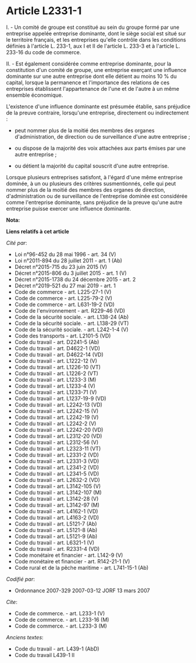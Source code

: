 # Article L2331-1

I. - Un comité de groupe est constitué au sein du groupe formé par une entreprise appelée entreprise dominante, dont le siège
social est situé sur le territoire français, et les entreprises qu'elle contrôle dans les conditions définies à l'article L.
233-1, aux I et II de l'article L. 233-3 et à l'article L. 233-16 du code de commerce.

II. - Est également considérée comme entreprise dominante, pour la constitution d'un comité de groupe, une entreprise
exerçant une influence dominante sur une autre entreprise dont elle détient au moins 10 % du capital, lorsque la permanence
et l'importance des relations de ces entreprises établissent l'appartenance de l'une et de l'autre à un même ensemble
économique.

L'existence d'une influence dominante est présumée établie, sans préjudice de la preuve contraire, lorsqu'une entreprise,
directement ou indirectement :

- peut nommer plus de la moitié des membres des organes d'administration, de direction ou de surveillance d'une autre
entreprise ;

- ou dispose de la majorité des voix attachées aux parts émises par une autre entreprise ;

- ou détient la majorité du capital souscrit d'une autre entreprise.

Lorsque plusieurs entreprises satisfont, à l'égard d'une même entreprise dominée, à un ou plusieurs des critères
susmentionnés, celle qui peut nommer plus de la moitié des membres des organes de direction, d'administration ou de
surveillance de l'entreprise dominée est considérée comme l'entreprise dominante, sans préjudice de la preuve qu'une autre
entreprise puisse exercer une influence dominante.

**Nota:**



**Liens relatifs à cet article**

_Cité par_:

  - Loi n°96-452 du 28 mai 1996 - art. 34 (V)
  - Loi n°2011-894 du 28 juillet 2011 - art. 1 (Ab)
  - Décret n°2015-715 du 23 juin 2015 (V)
  - Décret n°2015-806 du 3 juillet 2015 - art. 1 (V)
  - Décret n°2015-1738 du 24 décembre 2015 - art. 2
  - Décret n°2019-521 du 27 mai 2019 - art. 1
  - Code de commerce - art. L225-27-1 (V)
  - Code de commerce - art. L225-79-2 (V)
  - Code de commerce - art. L631-19-2 (VD)
  - Code de l'environnement - art. R229-46 (VD)
  - Code de la sécurité sociale. - art. L138-24 (Ab)
  - Code de la sécurité sociale. - art. L138-29 (VT)
  - Code de la sécurité sociale. - art. L242-1-4 (V)
  - Code des transports - art. L2101-5 (VD)
  - Code du travail - art. D2241-5 (Ab)
  - Code du travail - art. D4622-1 (VD)
  - Code du travail - art. D4622-14 (VD)
  - Code du travail - art. L1222-12 (V)
  - Code du travail - art. L1226-10 (VT)
  - Code du travail - art. L1226-2 (VT)
  - Code du travail - art. L1233-3 (M)
  - Code du travail - art. L1233-4 (V)
  - Code du travail - art. L1233-71 (V)
  - Code du travail - art. L1237-19-9 (VD)
  - Code du travail - art. L2242-13 (VD)
  - Code du travail - art. L2242-15 (V)
  - Code du travail - art. L2242-19 (V)
  - Code du travail - art. L2242-2 (V)
  - Code du travail - art. L2242-20 (VD)
  - Code du travail - art. L2312-20 (VD)
  - Code du travail - art. L2312-56 (V)
  - Code du travail - art. L2323-11 (VT)
  - Code du travail - art. L2331-2 (VD)
  - Code du travail - art. L2331-3 (VD)
  - Code du travail - art. L2341-2 (VD)
  - Code du travail - art. L2341-5 (VD)
  - Code du travail - art. L2632-2 (VD)
  - Code du travail - art. L3142-105 (V)
  - Code du travail - art. L3142-107 (M)
  - Code du travail - art. L3142-28 (V)
  - Code du travail - art. L3142-97 (M)
  - Code du travail - art. L4162-1 (VD)
  - Code du travail - art. L4163-2 (VD)
  - Code du travail - art. L5121-7 (Ab)
  - Code du travail - art. L5121-8 (Ab)
  - Code du travail - art. L5121-9 (Ab)
  - Code du travail - art. L6321-1 (V)
  - Code du travail - art. R2331-4 (VD)
  - Code monétaire et financier - art. L142-9 (V)
  - Code monétaire et financier - art. R142-21-1 (V)
  - Code rural et de la pêche maritime - art. L741-15-1 (Ab)

_Codifié par_:

  - Ordonnance 2007-329 2007-03-12 JORF 13 mars 2007

_Cite_:

  - Code de commerce. - art. L233-1 (V)
  - Code de commerce. - art. L233-16 (M)
  - Code de commerce. - art. L233-3 (M)

_Anciens textes_:

  - Code du travail - art. L439-1 (AbD)
  - Code du travail L439-1 II
